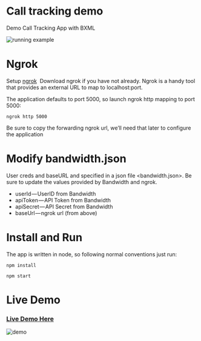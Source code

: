 # Call tracking demo
Demo Call Tracking App with BXML

![running example](https://s3.amazonaws.com/bwdemos/shot-1.png)

# Ngrok
Setup [ngrok](https://ngrok.com/)  Download ngrok if you have not already. Ngrok is a handy tool that provides an external URL to map to localhost:port. 

The application defaults to port 5000, so launch ngrok http mapping to port 5000:

```ngrok http 5000```

Be sure to copy the forwarding ngrok url, we’ll need that later to configure the application

# Modify bandwidth.json
User creds and baseURL and specified in a json file <bandwidth.json>. Be sure to update the values provided by Bandwidth and ngrok. 

* userId — UserID from Bandwidth
* apiToken — API Token from Bandwidth
* apiSecret — API Secret from Bandwidth
* baseUrl — ngrok url (from above)

# Install and Run
The app is written in node, so following normal conventions just run:

```npm install```

```npm start```

# Live Demo
### [Live Demo Here](calltracking.bwdemos.com)
![demo](https://s3.amazonaws.com/bwdemos/shot-3.png)
